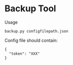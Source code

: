 # Backup Tool

Usage
```
backup.py configfilepath.json
```

Config file should contain:
```
{
  "token": "XXX"
}
```
